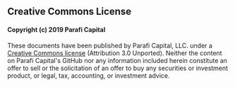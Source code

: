 ## Creative Commons License

#### Copyright (c) 2019 Parafi Capital

These documents have been published by Parafi Capital, LLC. under a [Creative Commons license](https://creativecommons.org/licenses/by/3.0/) (Attribution 3.0 Unported). Neither the content on Parafi Capital's GitHub nor any information included herein constitute an offer to sell or the solicitation of an offer to buy any securities or investment product, or legal, tax, accounting, or investment advice.
